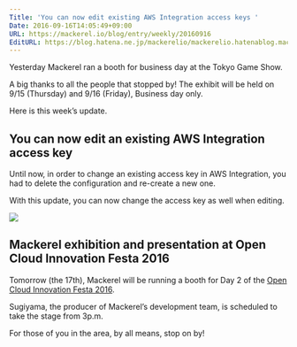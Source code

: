 ```yaml
---
Title: 'You can now edit existing AWS Integration access keys '
Date: 2016-09-16T14:05:49+09:00
URL: https://mackerel.io/blog/entry/weekly/20160916
EditURL: https://blog.hatena.ne.jp/mackerelio/mackerelio.hatenablog.mackerel.io/atom/entry/10328749687184631638
---
```


Yesterday Mackerel ran a booth for business day at the Tokyo Game Show.

A big thanks to all the people that stopped by!  The exhibit will be held on 9/15 (Thursday) and 9/16 (Friday), Business day only.

Here is this week’s update.

## You can now edit an existing AWS Integration access key

Until now, in order to change an existing access key in AWS Integration, you had to delete the configuration and re-create a new one.

With this update, you can now change the access key as well when editing.

![](https://cdn-ak.f.st-hatena.com/images/fotolife/a/andyyk/20160916/20160916125658.png)

## Mackerel exhibition and presentation at Open Cloud Innovation Festa 2016

Tomorrow (the 17th), Mackerel will be running a booth for Day 2 of the [Open Cloud Innovation Festa 2016](http://softlayer.connpass.com/event/34524/).

Sugiyama, the producer of Mackerel’s development team, is scheduled to take the stage from 3p.m.

For those of you in the area, by all means, stop on by!
